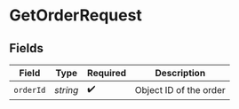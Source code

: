 # GetOrderRequest


## Fields

| Field                  | Type                   | Required               | Description            |
| ---------------------- | ---------------------- | ---------------------- | ---------------------- |
| `orderId`              | *string*               | :heavy_check_mark:     | Object ID of the order |